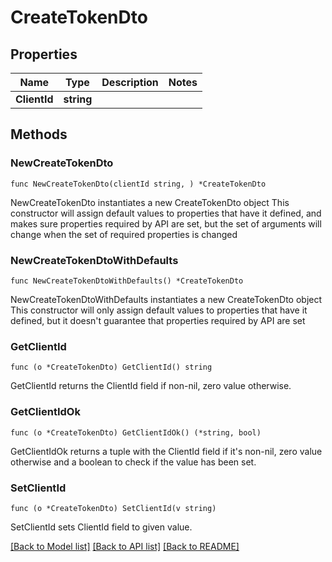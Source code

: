 # CreateTokenDto

## Properties

Name | Type | Description | Notes
------------ | ------------- | ------------- | -------------
**ClientId** | **string** |  | 

## Methods

### NewCreateTokenDto

`func NewCreateTokenDto(clientId string, ) *CreateTokenDto`

NewCreateTokenDto instantiates a new CreateTokenDto object
This constructor will assign default values to properties that have it defined,
and makes sure properties required by API are set, but the set of arguments
will change when the set of required properties is changed

### NewCreateTokenDtoWithDefaults

`func NewCreateTokenDtoWithDefaults() *CreateTokenDto`

NewCreateTokenDtoWithDefaults instantiates a new CreateTokenDto object
This constructor will only assign default values to properties that have it defined,
but it doesn't guarantee that properties required by API are set

### GetClientId

`func (o *CreateTokenDto) GetClientId() string`

GetClientId returns the ClientId field if non-nil, zero value otherwise.

### GetClientIdOk

`func (o *CreateTokenDto) GetClientIdOk() (*string, bool)`

GetClientIdOk returns a tuple with the ClientId field if it's non-nil, zero value otherwise
and a boolean to check if the value has been set.

### SetClientId

`func (o *CreateTokenDto) SetClientId(v string)`

SetClientId sets ClientId field to given value.



[[Back to Model list]](../README.md#documentation-for-models) [[Back to API list]](../README.md#documentation-for-api-endpoints) [[Back to README]](../README.md)


